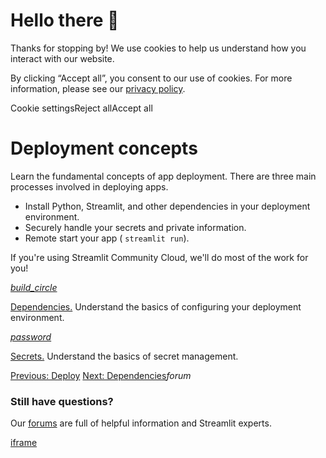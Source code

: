# Hello there 👋

Thanks for stopping by! We use cookies to help us understand how you interact with our website.

By clicking “Accept all”, you consent to our use of cookies. For more information, please see our [privacy policy](https://docs.streamlit.io/deploy/www.streamlit.io/privacy-policy).

Cookie settingsReject allAccept all

# Deployment concepts

Learn the fundamental concepts of app deployment. There are three main processes involved in deploying apps.

- Install Python, Streamlit, and other dependencies in your deployment environment.
- Securely handle your secrets and private information.
- Remote start your app ( `streamlit run`).

If you're using Streamlit Community Cloud, we'll do most of the work for you!

[_build\_circle_](https://docs.streamlit.io/deploy/concepts/dependencies)

[Dependencies.](https://docs.streamlit.io/deploy/concepts/dependencies) Understand the basics of configuring your deployment environment.

[_password_](https://docs.streamlit.io/deploy/concepts/secrets)

[Secrets.](https://docs.streamlit.io/deploy/concepts/secrets) Understand the basics of secret management.

[Previous: Deploy](https://docs.streamlit.io/deploy) [Next: Dependencies](https://docs.streamlit.io/deploy/concepts/dependencies)_forum_

### Still have questions?

Our [forums](https://discuss.streamlit.io/) are full of helpful information and Streamlit experts.

[iframe](https://www.google.com/recaptcha/enterprise/anchor?ar=1&k=6Lck4YwlAAAAAEIE1hR--varWp0qu9F-8-emQn2v&co=aHR0cHM6Ly9kb2NzLnN0cmVhbWxpdC5pbzo0NDM.&hl=en&v=J79K9xgfxwT6Syzx-UyWdD89&size=invisible&cb=5dsyu8dl1pm2)
